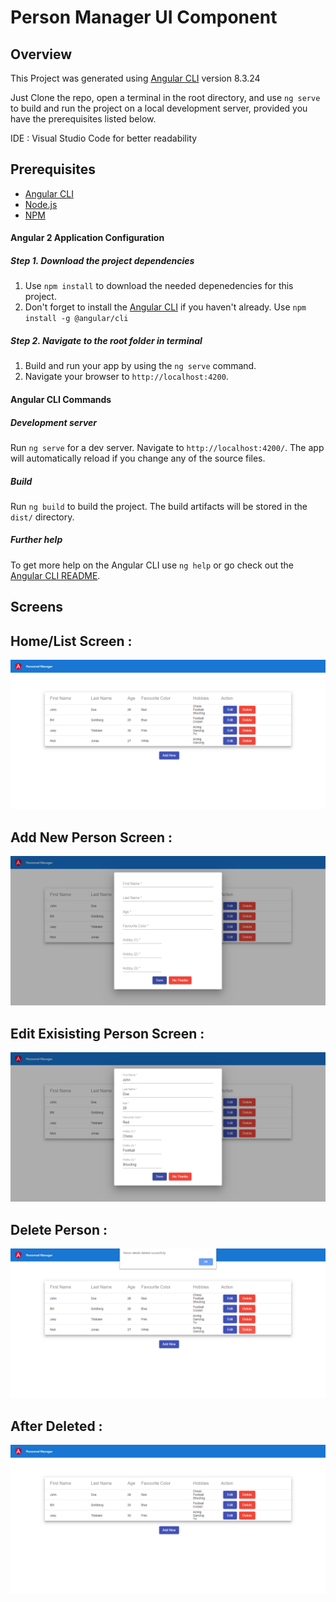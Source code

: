 
# Person Manager UI Component

## Overview

This Project was generated using [Angular CLI](https://github.com/angular/algular-cli) version 8.3.24

Just Clone the repo, open a terminal in the root directory, and use `ng serve` to build and run the project on a local development server, provided you have the prerequisites listed below.

IDE : Visual Studio Code for better readability 

## Prerequisites
* [Angular CLI](https://github.com/angular/algular-cli)
* [Node.js](https://nodejs.org/en/)
* [NPM](https://www.npmjs.com/)

#### Angular 2 Application Configuration
##### Step 1. Download the project dependencies
1. Use `npm install` to download the needed depenedencies for this project.
2. Don't forget to install the [Angular CLI](https://github.com/angular/algular-cli) if you haven't already. Use `npm install -g @angular/cli`
##### Step 2. Navigate to the root folder in terminal
1. Build and run your app by using the `ng serve` command.
2. Navigate your browser to `http://localhost:4200`.

#### Angular CLI Commands
##### Development server
Run `ng serve` for a dev server. Navigate to `http://localhost:4200/`. The app will automatically reload if you change any of the source files.

##### Build
Run `ng build` to build the project. The build artifacts will be stored in the `dist/` directory. 

##### Further help
To get more help on the Angular CLI use `ng help` or go check out the [Angular CLI README](https://github.com/angular/angular-cli/blob/master/README.md).

## Screens

## Home/List Screen :
![Swagger Screen](/Screens/Listscreen.png?raw=true "Swagger")

## Add New Person Screen :
![Swagger Screen](/Screens/AddNew.png?raw=true "Swagger")

## Edit Exisisting Person Screen :
![Swagger Screen](/Screens/EditPerson.png?raw=true "Swagger")

## Delete Person :
![Swagger Screen](/Screens/DeleteAlert.png?raw=true "Swagger")

## After Deleted :
![Swagger Screen](/Screens/afterDelete.png?raw=true "Swagger")
